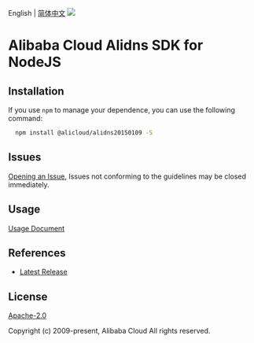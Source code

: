 English | [简体中文](README-CN.md)
![](https://aliyunsdk-pages.alicdn.com/icons/AlibabaCloud.svg)

# Alibaba Cloud Alidns SDK for NodeJS

## Installation
If you use `npm` to manage your dependence, you can use the following command:

```sh
  npm install @alicloud/alidns20150109 -S
```

## Issues
[Opening an Issue](https://github.com/aliyun/alibabacloud-typescript-sdk/issues/new), Issues not conforming to the guidelines may be closed immediately.

## Usage
[Usage Document](https://github.com/aliyun/alibabacloud-typescript-sdk/blob/master/docs/Usage-EN.md#quick-examples)

## References
* [Latest Release](https://github.com/aliyun/alibabacloud-typescript-sdk/)

## License
[Apache-2.0](http://www.apache.org/licenses/LICENSE-2.0)

Copyright (c) 2009-present, Alibaba Cloud All rights reserved.
